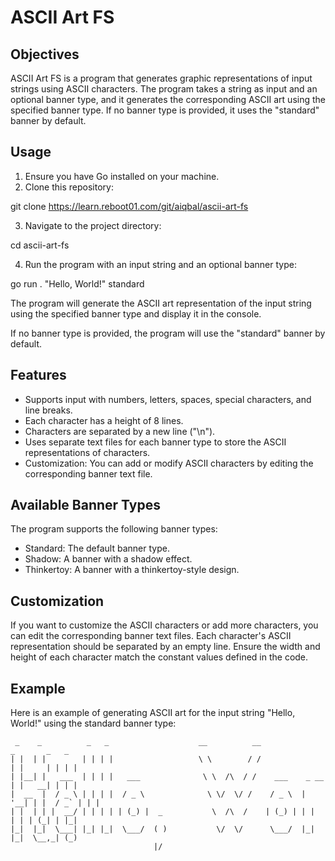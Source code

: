 # ASCII Art FS

## Objectives

ASCII Art FS is a program that generates graphic representations of input strings using ASCII characters. The program takes a string as input and an optional banner type, and it generates the corresponding ASCII art using the specified banner type. If no banner type is provided, it uses the "standard" banner by default.

## Usage

1. Ensure you have Go installed on your machine.
2. Clone this repository:

git clone https://learn.reboot01.com/git/aiqbal/ascii-art-fs


3. Navigate to the project directory:

cd ascii-art-fs

4. Run the program with an input string and an optional banner type:

go run . "Hello, World!" standard


The program will generate the ASCII art representation of the input string using the specified banner type and display it in the console.

If no banner type is provided, the program will use the "standard" banner by default.

## Features

- Supports input with numbers, letters, spaces, special characters, and line breaks.
- Each character has a height of 8 lines.
- Characters are separated by a new line ("\n").
- Uses separate text files for each banner type to store the ASCII representations of characters.
- Customization: You can add or modify ASCII characters by editing the corresponding banner text file.

## Available Banner Types

The program supports the following banner types:

- Standard: The default banner type.
- Shadow: A banner with a shadow effect.
- Thinkertoy: A banner with a thinkertoy-style design.

## Customization

If you want to customize the ASCII characters or add more characters, you can edit the corresponding banner text files. Each character's ASCII representation should be separated by an empty line. Ensure the width and height of each character match the constant values defined in the code.

## Example

Here is an example of generating ASCII art for the input string "Hello, World!" using the standard banner type:

```
 _    _          _   _                    __          __                 _       _   _  
| |  | |        | | | |                   \ \        / /                | |     | | | | 
| |__| |   ___  | | | |   ___              \ \  /\  / /    ___    _ __  | |   __| | | | 
|  __  |  / _ \ | | | |  / _ \              \ \/  \/ /    / _ \  | '__| | |  / _` | | | 
| |  | | |  __/ | | | | | (_) |  _           \  /\  /    | (_) | | |    | | | (_| | |_| 
|_|  |_|  \___| |_| |_|  \___/  ( )           \/  \/      \___/  |_|    |_|  \__,_| (_) 
                                |/                                                      

```